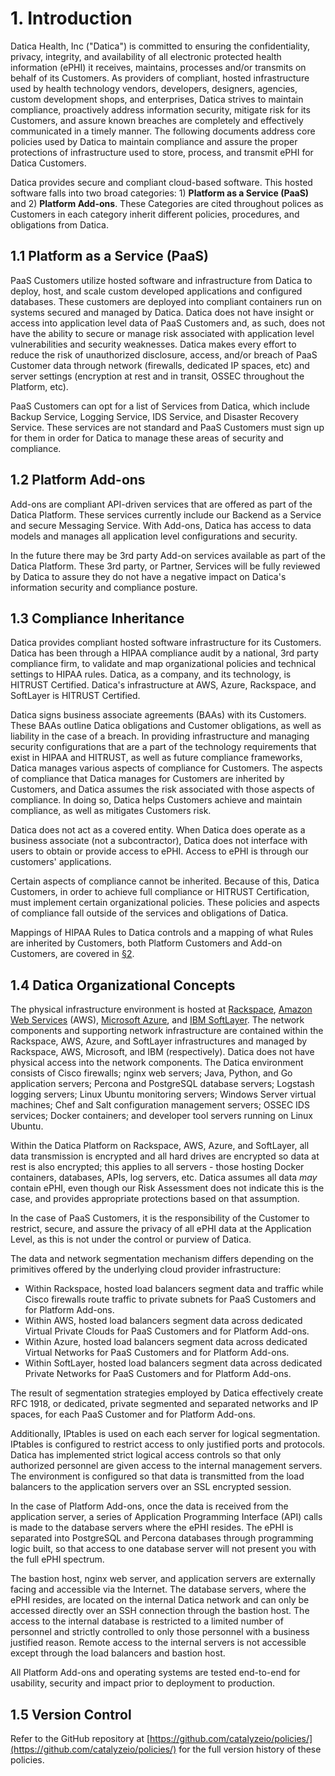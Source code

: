 # 1. Introduction

Datica Health, Inc ("Datica") is committed to ensuring the confidentiality, privacy, integrity, and availability of all electronic protected health information (ePHI) it receives, maintains, processes and/or transmits on behalf of its Customers. As providers of compliant, hosted infrastructure used by health technology vendors, developers, designers, agencies, custom development shops, and enterprises, Datica strives to maintain compliance, proactively address information security, mitigate risk for its Customers, and assure known breaches are completely and effectively communicated in a timely manner. The following documents address core policies used by Datica to maintain compliance and assure the proper protections of infrastructure used to store, process, and transmit ePHI for Datica Customers.

Datica provides secure and compliant cloud-based software. This hosted software falls into two broad categories: 1) **Platform as a Service (PaaS)** and 2) **Platform Add-ons**. These Categories are cited throughout polices as Customers in each category inherit different policies, procedures, and obligations from Datica.

## 1.1 Platform as a Service (PaaS)

PaaS Customers utilize hosted software and infrastructure from Datica to deploy, host, and scale custom developed applications and configured databases. These customers are deployed into compliant containers run on systems secured and managed by Datica. Datica does not have insight or access into application level data of PaaS Customers and, as such, does not have the ability to secure or manage risk associated with application level vulnerabilities and security weaknesses. Datica makes every effort to reduce the risk of unauthorized disclosure, access, and/or breach of PaaS Customer data through network (firewalls, dedicated IP spaces, etc) and server settings (encryption at rest and in transit, OSSEC throughout the Platform, etc).

PaaS Customers can opt for a list of Services from Datica, which include Backup Service, Logging Service, IDS Service, and Disaster Recovery Service. These services are not standard and PaaS Customers must sign up for them in order for Datica to manage these areas of security and compliance.

## 1.2 Platform Add-ons

Add-ons are compliant API-driven services that are offered as part of the Datica Platform. These services currently include our Backend as a Service and secure Messaging Service. With Add-ons, Datica has access to data models and manages all application level configurations and security.

In the future there may be 3rd party Add-on services available as part of the Datica Platform. These 3rd party, or Partner, Services will be fully reviewed by Datica to assure they do not have a negative impact on Datica's information security and compliance posture.

## 1.3 Compliance Inheritance

Datica provides compliant hosted software infrastructure for its Customers. Datica has been through a HIPAA compliance audit by a national, 3rd party compliance firm, to validate and map organizational policies and technical settings to HIPAA rules. Datica, as a company, and its technology, is HITRUST Certified. Datica's infrastructure at AWS, Azure, Rackspace, and SoftLayer is HITRUST Certified.

Datica signs business associate agreements (BAAs) with its Customers. These BAAs outline Datica obligations and Customer obligations, as well as liability in the case of a breach. In providing infrastructure and managing security configurations that are a part of the technology requirements that exist in HIPAA and HITRUST, as well as future compliance frameworks, Datica manages various aspects of compliance for Customers. The aspects of compliance that Datica manages for Customers are inherited by Customers, and Datica assumes the risk associated with those aspects of compliance. In doing so, Datica helps Customers achieve and maintain compliance, as well as mitigates Customers risk.

Datica does not act as a covered entity. When Datica does operate as a business associate (not a subcontractor), Datica does not interface with users to obtain or provide access to ePHI. Access to ePHI is through our customers' applications.

Certain aspects of compliance cannot be inherited. Because of this, Datica Customers, in order to achieve full compliance or HITRUST Certification, must implement certain organizational policies. These policies and aspects of compliance fall outside of the services and obligations of Datica.

Mappings of HIPAA Rules to Datica controls and a mapping of what Rules are inherited by Customers, both Platform Customers and Add-on Customers, are covered in [§2](#2.-hipaa-inheritance).

## 1.4 Datica Organizational Concepts

The physical infrastructure environment is hosted at [Rackspace](https://www.rackspace.com/), [Amazon Web Services](https://aws.amazon.com/) (AWS), [Microsoft Azure](https://azure.microsoft.com/), and [IBM SoftLayer](http://www.softlayer.com/). The network components and supporting network infrastructure are contained within the Rackspace, AWS, Azure, and SoftLayer infrastructures and managed by Rackspace, AWS, Microsoft, and IBM (respectively). Datica does not have physical access into the network components. The Datica environment consists of Cisco firewalls; nginx web servers; Java, Python, and Go application servers; Percona and PostgreSQL database servers; Logstash logging servers; Linux Ubuntu monitoring servers; Windows Server virtual machines; Chef and Salt configuration management servers; OSSEC IDS services; Docker containers; and developer tool servers running on Linux Ubuntu.

Within the Datica Platform on Rackspace, AWS, Azure, and SoftLayer, all data transmission is encrypted and all hard drives are encrypted so data at rest is also encrypted; this applies to all servers - those hosting Docker containers, databases, APIs, log servers, etc. Datica assumes all data *may* contain ePHI, even though our Risk Assessment does not indicate this is the case, and provides appropriate protections based on that assumption.

In the case of PaaS Customers, it is the responsibility of the Customer to restrict, secure, and assure the privacy of all ePHI data at the Application Level, as this is not under the control or purview of Datica.

The data and network segmentation mechanism differs depending on the primitives offered by the underlying cloud provider infrastructure:

* Within Rackspace, hosted load balancers segment data and traffic while Cisco firewalls route traffic to private subnets for PaaS Customers and for Platform Add-ons.
* Within AWS, hosted load balancers segment data across dedicated Virtual Private Clouds for PaaS Customers and for Platform Add-ons.
* Within Azure, hosted load balancers segment data across dedicated Virtual Networks for PaaS Customers and for Platform Add-ons.
* Within SoftLayer, hosted load balancers segment data across dedicated Private Networks for PaaS Customers and for Platform Add-ons.

The result of segmentation strategies employed by Datica effectively create RFC 1918, or dedicated, private segmented and separated networks and IP spaces, for each PaaS Customer and for Platform Add-ons.

Additionally, IPtables is used on each each server for logical segmentation. IPtables is configured to restrict access to only justified ports and protocols. Datica has implemented strict logical access controls so that only authorized personnel are given access to the internal management servers. The environment is configured so that data is transmitted from the load balancers to the application servers over an SSL encrypted session.

In the case of Platform Add-ons, once the data is received from the application server, a series of Application Programming Interface (API) calls is made to the database servers where the ePHI resides. The ePHI is separated into PostgreSQL and Percona databases through programming logic built, so that access to one database server will not present you with the full ePHI spectrum.

The bastion host, nginx web server, and application servers are externally facing and accessible via the Internet. The database servers, where the ePHI resides, are located on the internal Datica network and can only be accessed directly over an SSH connection through the bastion host. The access to the internal database is restricted to a limited number of personnel and strictly controlled to only those personnel with a business justified reason. Remote access to the internal servers is not accessible except through the load balancers and bastion host.

All Platform Add-ons and operating systems are tested end-to-end for usability, security and impact prior to deployment to production.

## 1.5 Version Control

Refer to the GitHub repository at [https://github.com/catalyzeio/policies/](https://github.com/catalyzeio/policies/) for the full version history of these policies.
